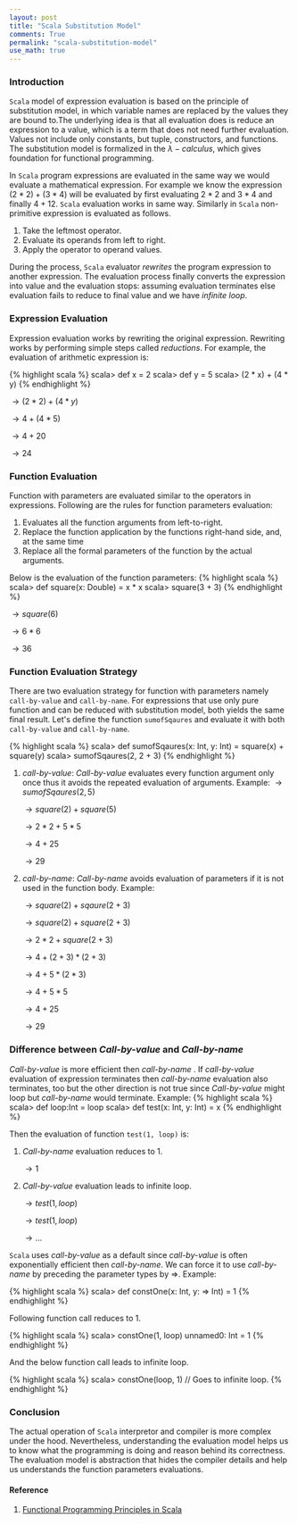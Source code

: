 ```yaml
---
layout: post
title: "Scala Substitution Model"
comments: True
permalink: "scala-substitution-model"
use_math: true
---
```


### Introduction

`Scala` model of expression evaluation is based on the principle of substitution
model, in which variable names are replaced by the values they are bound to.The underlying
idea is that all evaluation does is reduce an expression to a value, which is a term that
does not need further evaluation. Values not include only constants, but tuple, constructors, and
functions. The substitution model is formalized in the $\lambda-calculus$, which gives foundation for functional programming.

In `Scala` program expressions are evaluated in the same way we would evaluate a mathematical expression. For example we know the expression $(2 * 2) + (3 * 4)$ will be evaluated by first evaluating $2 * 2$ and $3 * 4$ and finally $4 + 12$. `Scala` evaluation works in same way. Similarly in `Scala` non-primitive expression is evaluated as follows.

1. Take the leftmost operator.
2. Evaluate its operands from left to right.
3. Apply the operator to operand values.

During the process, `Scala` evaluator *rewrites* the program expression to another expression. The evaluation process finally converts the expression into value and the evaluation stops: assuming evaluation terminates else evaluation fails to reduce to final value and we have *infinite loop*.

### Expression Evaluation
Expression evaluation works by rewriting the original expression. Rewriting works by performing simple steps called *reductions*. For example, the evaluation of arithmetic expression is:

{% highlight scala %}
scala> def x = 2
scala> def y = 5
scala> (2 * x) + (4 * y)
{% endhighlight %}

$\to (2 * 2) + (4 * y)$

$\to 4 + (4 * 5)$

$\to 4 + 20$

$\to 24$

### Function Evaluation
Function with parameters are evaluated similar to the operators in expressions. Following are the rules for function parameters evaluation:
1. Evaluates all the function arguments from left-to-right.
2. Replace the function application by the functions right-hand side, and, at the same time
3. Replace all the formal parameters of the function by the actual arguments.

Below is the evaluation of the function parameters:
{% highlight scala %}
scala> def square(x: Double) = x * x
scala> square(3 + 3)
{% endhighlight %}

$\to square(6)$

$\to 6 * 6$

$\to 36$

### Function Evaluation Strategy
There are two evaluation strategy for function with parameters namely `call-by-value` and `call-by-name`. For expressions that use only pure function and can be reduced with substitution model, both yields the same final result. Let's define the function `sumofSqaures` and evaluate it with both `call-by-value` and `call-by-name`.

{% highlight scala %}
scala> def sumofSqaures(x: Int, y: Int) = square(x) + square(y)
scala> sumofSqaures(2, 2 + 3)
{% endhighlight %}

1. *call-by-value*: *Call-by-value* evaluates every function argument only once thus it avoids the repeated evaluation of arguments. Example:
$\to sumofSqaures(2, 5)$

    $\to square(2) + square(5)$

    $\to 2*2 + 5 * 5$

    $\to 4 + 25$

    $\to 29$
2. *call-by-name*: *Call-by-name* avoids evaluation of parameters if it is not used in the function body. Example:

    $\to square(2) + sqaure(2 + 3)$

    $\to square(2) + square( 2 + 3)$

    $\to 2 * 2 + square(2 + 3)$

    $\to 4 + (2 + 3) * (2 + 3)$

    $\to 4 + 5 * (2 * 3)$

    $\to 4 + 5 * 5$

    $\to 4 + 25$

    $\to 29$

### Difference between *Call-by-value* and  *Call-by-name*
  *Call-by-value* is more efficient then *call-by-name* . If *call-by-value* evaluation of expression terminates then *call-by-name* evaluation also terminates, too but the other direction is not true since *Call-by-value*  might loop but *call-by-name* would terminate. Example:
  {% highlight scala %}
  scala> def loop:Int = loop
  scala> def test(x: Int, y: Int) = x
  {% endhighlight %}

  Then the evaluation of function `test(1, loop)` is:


  1. *Call-by-name* evaluation reduces to $1$.

     $\to 1$

  2. *Call-by-value* evaluation leads to infinite loop.

     $\to test(1, loop)$

     $\to test(1, loop)$

     $\to ...$

 `Scala` uses *call-by-value* as a default since *call-by-value* is often exponentially efficient then *call-by-name*. We can force it to use *call-by-name* by preceding the parameter types by $\Rightarrow$. Example:

 {% highlight scala %}
 scala> def constOne(x: Int, y: $\Rightarrow$ Int) = 1
 {% endhighlight %}

Following function call reduces to 1.

{% highlight scala %}
scala> constOne(1, loop)
unnamed0: Int = 1
{% endhighlight %}

And the below function call leads to infinite loop.

{% highlight scala %}
scala> constOne(loop, 1) // Goes to infinite loop.
{% endhighlight %}

### Conclusion
The actual operation of `Scala` interpretor and compiler is more complex under the hood. Nevertheless, understanding the evaluation model helps us to know what the programming is doing and reason behind its correctness. The evaluation model is abstraction that hides the compiler details and help us understands the function parameters evaluations.

#### Reference
1. [Functional Programming Principles in Scala](https://www.coursera.org/learn/progfun1/home/welcome)

